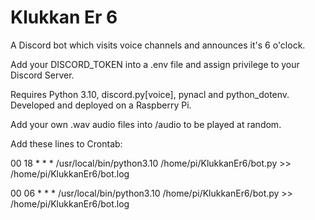 # Klukkan Er 6
A Discord bot which visits voice channels and announces it's 6 o'clock.

Add your DISCORD_TOKEN into a .env file and assign privilege to your Discord Server.

Requires Python 3.10, discord.py[voice], pynacl and python_dotenv. Developed and deployed on a Raspberry Pi.

Add your own .wav audio files into /audio to be played at random.

Add these lines to Crontab:

00 18 * * * /usr/local/bin/python3.10 /home/pi/KlukkanEr6/bot.py >> /home/pi/KlukkanEr6/bot.log

00 06 * * * /usr/local/bin/python3.10 /home/pi/KlukkanEr6/bot.py >> /home/pi/KlukkanEr6/bot.log
